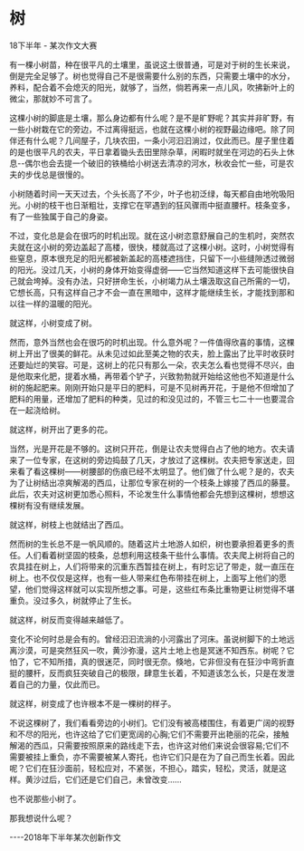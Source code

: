 # 树

18下半年 - 某次作文大赛

有一棵小树苗，种在很平凡的土壤里，虽说这土很普通，可是对于树的生长来说，倒是完全足够了。树也觉得自己不是很需要什么别的东西，只需要土壤中的水分，养料，配合着不会熄灭的阳光，就够了，当然，倘若再来一点儿风，吹拂新叶上的微尘，那就妙不可言了。

这棵小树的脚底是土壤，那么身边都有什么呢？是不是旷野呢？其实并非旷野，有一些小树栽在它的旁边，不过离得挺远，也就在这棵小树的视野最边缘吧。除了同伴还有什么呢？几间屋子，几块农田，一条小河汩汩淌过，仅此而已。屋子里住着的是也很平凡的农夫，平日拿着锄头去田里除杂草，闲暇时就坐在河边的石头上休息--偶尔也会去提一个破旧的铁桶给小树送去清凉的河水，秋收会忙一些，可是农夫的步伐总是很慢的。

小树随着时间一天天过去，个头长高了不少，叶子也初泛绿，每天都自由地吮吸阳光。小树的枝干也日渐粗壮，支撑它在罕遇到的狂风骤雨中挺直腰杆。枝条变多，有了一些独属于自己的身姿。

不过，变化总是会在很巧的时机出现。就在这小树恣意舒展自己的生机时，突然农夫就在这小树的旁边盖起了高楼，很快，楼就高过了这棵小树。这时，小树觉得有些窒息，原本很充足的阳光都被新盖起的高楼遮挡住，只留下一小些缝隙透过微弱的阳光。没过几天，小树的身体开始变得虚弱——它当然知道这样下去可能很快自己就会垮掉。没有办法，只好拼命生长，小树竭力从土壤汲取这自己所需的一切，它想长高，只有这样自己才不会一直在黑暗中，这样才能继续生长，才能找到那和以往一样的温暖的阳光。

就这样，小树变成了树。

然而，意外当然也会在很巧的时机出现。什么意外呢？一件值得欣喜的事情，这棵树上开出了很美的鲜花。从未见过如此至美之物的农夫，脸上露出了比平时收获时还要灿烂的笑容。可是，这树上的花只有那么一朵，农夫怎么看也觉得不尽兴，由是他取来化肥，提着水桶，再带着个铲子，兴致勃勃就开始给这他也不知道是什么树的施起肥来。刚刚开始只是平日的肥料，可是不见树再开花，于是他不但增加了肥料的用量，还增加了肥料的种类，见过的和没见过的，不管三七二十一也要混合在一起浇给树。

就这样，树开出了更多的花。

当然，光是开花是不够的。这树只开花，倒是让农夫觉得白占了他的地方。农夫请来了一位专家，在这树的旁边捣鼓了几天，才放过了这棵树。农夫把专家送走，回来看了看这棵树——树腰部的伤痕已经不太明显了。他们做了什么呢？是的，农夫为了让树结出凉爽解渴的西瓜，让那位专家在树的一个枝条上嫁接了西瓜的藤蔓。此后，农夫对这树更加悉心照料，不论发生什么事情他都会先想到这棵树，想想这棵树有没有继续发展。

就这样，树枝上也就结出了西瓜。

然而树的生长总不是一帆风顺的。随着这片土地游人如织，树也要承担着更多的责任。人们看着树坚固的枝条，总想利用这枝条干些什么事情。农夫爬上树将自己的农具挂在树上，人们将带来的沉重东西暂挂在树上，有时忘记了带走，就一直压在树上。也不仅仅是这样，也有一些人带来红色布带挂在树上，上面写上他们的愿望，他们觉得这样就可以实现所想之事。可是，这些红布条比重物更让树觉得不堪重负。没过多久，树就停止了生长。

就这样，树反而变得越来越低了。

变化不论何时总是会有的。曾经汩汩流淌的小河露出了河床。虽说树脚下的土地远离沙漠，可是突然狂风一吹，黄沙弥漫，这片土地上也是冥迷不知西东。树呢？它怕了，它不知所措，真的很迷茫，同时很无奈。倏地，它非但没有在狂沙中弯折直挺的腰杆，反而疯狂突破自己的极限，肆意生长着，不知道该怎么长，只是在发泄着自己的力量，仅此而已。

就这样，树变成了也许根本不是一棵树的样子。

不说这棵树了，我们看看旁边的小树们。它们没有被高楼围住，有着更广阔的视野和不尽的阳光，也许这给了它们更宽阔的心胸;它们不需要开出艳丽的花朵，接触解渴的西瓜，只需要按照原来的路线走下去，也许这对他们来说会很容易;它们不需要被挂上重负，亦不需要被某人寄托，也许它们只是在为了自己而生长着。因此呢？它们在狂沙面前，轻松应对，不紧张，不担心，踏实，轻松，灵活，就是这样。黄沙过后，它们还是它们自己，未曾改变......

也不说那些小树了。

那我想说什么呢？

----2018年下半年某次创新作文
